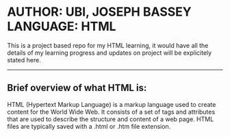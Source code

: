 AUTHOR: UBI, JOSEPH BASSEY
LANGUAGE: HTML
========================================

This is a project based repo for my HTML
learning, it would have all the details 
of my learning progress and updates on
project will be explicitely stated here.

---------------------------------------

Brief overview of what HTML is:
-------------------------------

HTML (Hypertext Markup Language) is a markup language
used to create content for the World Wide Web.
It consists of a set of tags and attributes that are
used to describe the structure and content of a web
page. HTML files are typically saved with a .html
or .htm file extension.
